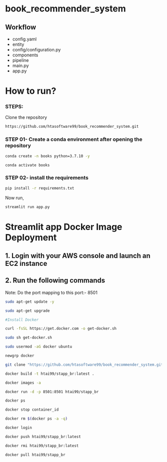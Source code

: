 # book_recommender_system

## Workflow

- config.yaml
- entity
- config/configuration.py
- components
- pipeline
- main.py
- app.py


# How to run?
### STEPS:

Clone the repository

```bash
https://github.com/htasoftware99/book_recommender_system.git
```
### STEP 01- Create a conda environment after opening the repository

```bash
conda create -n books python=3.7.10 -y
```

```bash
conda activate books
```


### STEP 02- install the requirements
```bash
pip install -r requirements.txt
```

Now run,
```bash
streamlit run app.py
```


# Streamlit app Docker Image Deployment

## 1. Login with your AWS console and launch an EC2 instance
## 2. Run the following commands

Note: Do the port mapping to this port:- 8501

```bash
sudo apt-get update -y

sudo apt-get upgrade

#Install Docker

curl -fsSL https://get.docker.com -o get-docker.sh

sudo sh get-docker.sh

sudo usermod -aG docker ubuntu

newgrp docker
```

```bash
git clone "https://github.com/htasoftware99/book_recommender_system.git"
```

```bash
docker build -t htai99/stapp_br:latest . 
```

```bash
docker images -a  
```

```bash
docker run -d -p 8501:8501 htai99/stapp_br
```

```bash
docker ps  
```

```bash
docker stop container_id
```

```bash
docker rm $(docker ps -a -q)
```

```bash
docker login 
```

```bash
docker push htai99/stapp_br:latest 
```

```bash
docker rmi htai99/stapp_br:latest
```

```bash
docker pull htai99/stapp_br
```